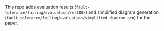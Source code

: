 This repo adds evaluation results (`fault-tolerance/failing/evaluation/res100k`) and simplified diagram generation (`fault-tolerance/failing/evaluation/simplified_diagram_gen`) for the paper.
